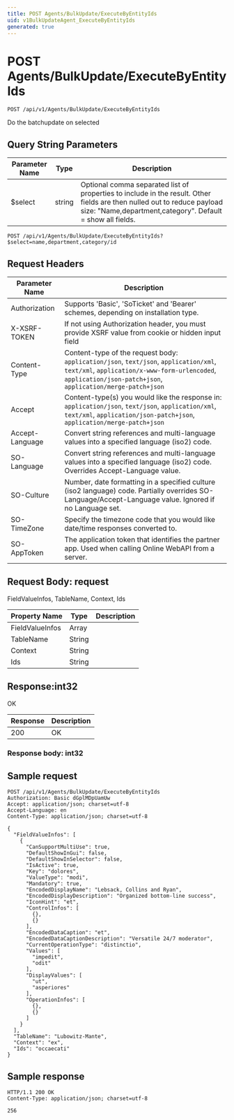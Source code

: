 ```yaml
---
title: POST Agents/BulkUpdate/ExecuteByEntityIds
uid: v1BulkUpdateAgent_ExecuteByEntityIds
generated: true
---
```


# POST Agents/BulkUpdate/ExecuteByEntityIds

```http
POST /api/v1/Agents/BulkUpdate/ExecuteByEntityIds
```

Do the batchupdate on selected







## Query String Parameters

| Parameter Name | Type |  Description |
|----------------|------|--------------|
| $select | string |  Optional comma separated list of properties to include in the result. Other fields are then nulled out to reduce payload size: "Name,department,category". Default = show all fields. |

```http
POST /api/v1/Agents/BulkUpdate/ExecuteByEntityIds?$select=name,department,category/id
```


## Request Headers

| Parameter Name | Description |
|----------------|-------------|
| Authorization  | Supports 'Basic', 'SoTicket' and 'Bearer' schemes, depending on installation type. |
| X-XSRF-TOKEN   | If not using Authorization header, you must provide XSRF value from cookie or hidden input field |
| Content-Type | Content-type of the request body: `application/json`, `text/json`, `application/xml`, `text/xml`, `application/x-www-form-urlencoded`, `application/json-patch+json`, `application/merge-patch+json` |
| Accept         | Content-type(s) you would like the response in: `application/json`, `text/json`, `application/xml`, `text/xml`, `application/json-patch+json`, `application/merge-patch+json` |
| Accept-Language | Convert string references and multi-language values into a specified language (iso2) code. |
| SO-Language | Convert string references and multi-language values into a specified language (iso2) code. Overrides Accept-Language value. |
| SO-Culture | Number, date formatting in a specified culture (iso2 language) code. Partially overrides SO-Language/Accept-Language value. Ignored if no Language set. |
| SO-TimeZone | Specify the timezone code that you would like date/time responses converted to. |
| SO-AppToken | The application token that identifies the partner app. Used when calling Online WebAPI from a server. |

## Request Body: request 

FieldValueInfos, TableName, Context, Ids 

| Property Name | Type |  Description |
|----------------|------|--------------|
| FieldValueInfos | Array |  |
| TableName | String |  |
| Context | String |  |
| Ids | String |  |

## Response:int32

OK

| Response | Description |
|----------------|-------------|
| 200 | OK |

### Response body: int32


## Sample request

```http!
POST /api/v1/Agents/BulkUpdate/ExecuteByEntityIds
Authorization: Basic dGplMDpUamUw
Accept: application/json; charset=utf-8
Accept-Language: en
Content-Type: application/json; charset=utf-8

{
  "FieldValueInfos": [
    {
      "CanSupportMultiUse": true,
      "DefaultShowInGui": false,
      "DefaultShowInSelector": false,
      "IsActive": true,
      "Key": "dolores",
      "ValueType": "modi",
      "Mandatory": true,
      "EncodedDisplayName": "Lebsack, Collins and Ryan",
      "EncodedDisplayDescription": "Organized bottom-line success",
      "IconHint": "et",
      "ControlInfos": [
        {},
        {}
      ],
      "EncodedDataCaption": "et",
      "EncodedDataCaptionDescription": "Versatile 24/7 moderator",
      "CurrentOperationType": "distinctio",
      "Values": [
        "impedit",
        "odit"
      ],
      "DisplayValues": [
        "ut",
        "asperiores"
      ],
      "OperationInfos": [
        {},
        {}
      ]
    }
  ],
  "TableName": "Lubowitz-Mante",
  "Context": "ex",
  "Ids": "occaecati"
}
```

## Sample response

```http_
HTTP/1.1 200 OK
Content-Type: application/json; charset=utf-8

256
```